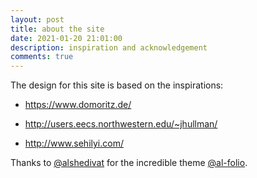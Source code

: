 ```yaml
---
layout: post
title: about the site
date: 2021-01-20 21:01:00
description: inspiration and acknowledgement
comments: true
---
```


The design for this site is based on the inspirations:

- <https://www.domoritz.de/>

- <http://users.eecs.northwestern.edu/~jhullman/>

- <http://www.sehilyi.com/>

Thanks to [@alshedivat](https://github.com/alshedivat) for the incredible theme
[@al-folio](https://github.com/alshedivat/al-folio).